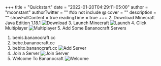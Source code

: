 +++
title = "Quickstart"
date = "2022-01-20T04:29:11-05:00"
author = "mconstant"
authorTwitter = "" #do not include @
cover = ""
description = ""
showFullContent = true
readingTime = true
+++
2. Download Minecraft Java Edition 1.18.1
![Download](/download.png)
3. Launch Minecraft
![Launch](/launch.png)
4. Click Multiplayer
![Multiplayer](/multiplayer.png)
5. Add Some Bananocraft Servers
   1. benis.bananocraft.cc
   2. bebe.bananocraft.cc
   3. bebito.bananocraft.cc
![Add Server](/add_server.png)
6. Join a Server
![Join Server](/join_server.png)
7. Welcome To Bananocraft
![Welcome](/welcome.png)